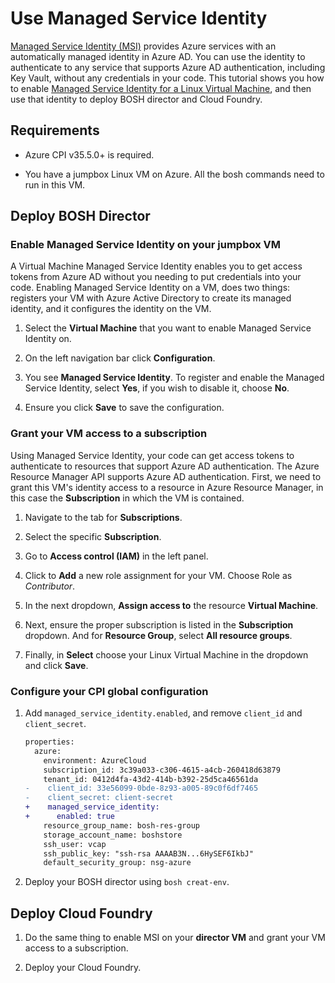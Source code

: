 # Use Managed Service Identity

[Managed Service Identity (MSI)](https://docs.microsoft.com/en-us/azure/active-directory/managed-service-identity/overview) provides Azure services with an automatically managed identity in Azure AD. You can use the identity to authenticate to any service that supports Azure AD authentication, including Key Vault, without any credentials in your code. This tutorial shows you how to enable [Managed Service Identity for a Linux Virtual Machine](https://docs.microsoft.com/en-us/azure/active-directory/managed-service-identity/tutorial-linux-vm-access-arm), and then use that identity to deploy BOSH director and Cloud Foundry.

## Requirements

* Azure CPI v35.5.0+ is required.

* You have a jumpbox Linux VM on Azure. All the bosh commands need to run in this VM.

## Deploy BOSH Director

### Enable Managed Service Identity on your jumpbox VM

A Virtual Machine Managed Service Identity enables you to get access tokens from Azure AD without you needing to put credentials into your code. Enabling Managed Service Identity on a VM, does two things: registers your VM with Azure Active Directory to create its managed identity, and it configures the identity on the VM.

1. Select the **Virtual Machine** that you want to enable Managed Service Identity on.

1. On the left navigation bar click **Configuration**.

1. You see **Managed Service Identity**. To register and enable the Managed Service Identity, select **Yes**, if you wish to disable it, choose **No**.

1. Ensure you click **Save** to save the configuration.

### Grant your VM access to a subscription

Using Managed Service Identity, your code can get access tokens to authenticate to resources that support Azure AD authentication. The Azure Resource Manager API supports Azure AD authentication. First, we need to grant this VM's identity access to a resource in Azure Resource Manager, in this case the **Subscription** in which the VM is contained.

1. Navigate to the tab for **Subscriptions**.

1. Select the specific **Subscription**.

1. Go to **Access control (IAM)** in the left panel.

1. Click to **Add** a new role assignment for your VM. Choose Role as *Contributor*.

1. In the next dropdown, **Assign access to** the resource **Virtual Machine**.

1. Next, ensure the proper subscription is listed in the **Subscription** dropdown. And for **Resource Group**, select **All resource groups**.

1. Finally, in **Select** choose your Linux Virtual Machine in the dropdown and click **Save**.

### Configure your CPI global configuration

1. Add `managed_service_identity.enabled`, and remove `client_id` and `client_secret`.

    ```diff
    properties:
      azure:
        environment: AzureCloud
        subscription_id: 3c39a033-c306-4615-a4cb-260418d63879
        tenant_id: 0412d4fa-43d2-414b-b392-25d5ca46561da
    -    client_id: 33e56099-0bde-8z93-a005-89c0f6df7465
    -    client_secret: client-secret
    +    managed_service_identity:
    +      enabled: true
        resource_group_name: bosh-res-group
        storage_account_name: boshstore
        ssh_user: vcap
        ssh_public_key: "ssh-rsa AAAAB3N...6HySEF6IkbJ"
        default_security_group: nsg-azure
    ```

1. Deploy your BOSH director using `bosh creat-env`.

## Deploy Cloud Foundry

1. Do the same thing to enable MSI on your **director VM** and grant your VM access to a subscription.

1. Deploy your Cloud Foundry.
